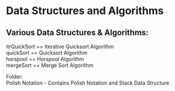 # Data Structures and Algorithms  
## Various Data Structures & Algorithms:  

itrQuickSort == Iterative Quicksort Algorithm  
quickSort == Quicksort Algorithm  
horspool == Horspool Algorithm  
mergeSort == Merge Sort Algorithm  

Folder:  
Polish Notation - Contains Polish Notation and Stack Data Structure
